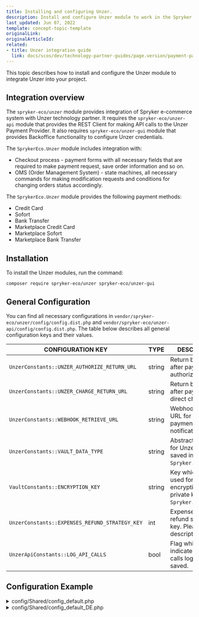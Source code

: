 ```yaml
---
title: Installing and configuring Unzer.
description: Install and configure Unzer module to work in the Spryker Commerce OS.
last_updated: Jun 07, 2022
template: concept-topic-template
originalLink: 
originalArticleId:
related:
- title: Unzer integration guide
  link: docs/scos/dev/technology-partner-guides/page.version/payment-partners/unzer/project-integration-unzer.html
---
```


This topic describes how to install and configure the Unzer module to integrate Unzer into your project.

## Integration overview

The `spryker-eco/unzer` module provides integration of Spryker e-commerce system with Unzer technology partner. It requires the `spryker-eco/unzer-api` module that provides the REST Client for making API calls to the Unzer Payment Provider.
It also requires `spryker-eco/unzer-gui` module that provides Backoffice functionality to configure Unzer credentials.

The `SprykerEco.Unzer` module includes integration with:

* Checkout process - payment forms with all necessary fields that are required to make payment request, save order information and so on.
* OMS (Order Management System) - state machines, all necessary commands for making modification requests and conditions for changing orders status accordingly.

The `SprykerEco.Unzer` module provides the following payment methods:
* Credit Card
* Sofort
* Bank Transfer
* Marketplace Credit Card
* Marketplace Sofort
* Marketplace Bank Transfer

## Installation

To install the Unzer modules, run the command:
```
composer require spryker-eco/unzer spryker-eco/unzer-gui
```

## General Configuration

You can find all necessary configurations in `vendor/spryker-eco/unzer/config/config.dist.php` and `vendor/spryker-eco/unzer-api/config/config.dist.php`.
The table below describes all general configuration keys and their values.

| CONFIGURATION KEY                              | TYPE   | DESCRIPTION                                                                  |
|------------------------------------------------|--------|------------------------------------------------------------------------------|
| `UnzerConstants::UNZER_AUTHORIZE_RETURN_URL`   | string | Return back URL after payment authorization.                                 |
| `UnzerConstants::UNZER_CHARGE_RETURN_URL`      | string | Return back URL after payment direct charge.                                 |
| `UnzerConstants::WEBHOOK_RETRIEVE_URL`         | string | Webhook retrieve URL for Unzer payment notifications.                        |
| `UnzerConstants::VAULT_DATA_TYPE`              | string | Abstract data type for Unzer data saved in `Spryker.Vault`.                  |
| `VaultConstants::ENCRYPTION_KEY`               | string | Key which will be used for encrypting Unzer private keys in `Spryker.Vault`. |
| `UnzerConstants::EXPENSES_REFUND_STRATEGY_KEY` | int    | Expense(shipment) refund strategy key. Please find description below.        |
| `UnzerApiConstants::LOG_API_CALLS`             | bool   | Flag which indicates if API calls log should be saved.                       |

## Configuration Example

<details>
<summary>config/Shared/config_default.php</summary>

```php
<?php

use Spryker\Shared\Vault\VaultConstants;
use SprykerEco\Shared\Unzer\UnzerConstants;
use SprykerEco\Shared\UnzerApi\UnzerApiConstants;

// UNZER
$config[VaultConstants::ENCRYPTION_KEY] = 'nzb9y7rNpyn5W5dd';
$config[UnzerConstants::WEBHOOK_RETRIEVE_URL] = 'https://random-uuid.ngrok.io/unzer/notification';
$config[UnzerConstants::VAULT_DATA_TYPE] = 'unzer-private-key';
$config[UnzerConstants::EXPENSES_REFUND_STRATEGY_KEY] = UnzerConstants::LAST_SHIPMENT_ITEM_EXPENSES_REFUND_STRATEGY;

// UNZER API
$config[UnzerApiConstants::WEBHOOK_RESOURCE_URL] = 'https://api.unzer.com/v1/webhooks';
$config[UnzerApiConstants::CUSTOMER_RESOURCE_URL] = 'https://api.unzer.com/v1/customers/%s';
$config[UnzerApiConstants::BASKET_RESOURCE_URL] = 'https://api.unzer.com/v2/baskets';
$config[UnzerApiConstants::MARKETPLACE_BASKET_RESOURCE_URL] = 'https://api.unzer.com/v2/marketplace/baskets';
$config[UnzerApiConstants::MARKETPLACE_AUTHORIZE_URL] = 'https://api.unzer.com/v1/marketplace/payments/authorize';
$config[UnzerApiConstants::AUTHORIZE_URL] = 'https://api.unzer.com/v1/payments/authorize';
$config[UnzerApiConstants::METADATA_RESOURCE_URL] = 'https://api.unzer.com/v1/metadata';
$config[UnzerApiConstants::MARKETPLACE_GET_PAYMENT_URL] = 'https://api.unzer.com/v1/marketplace/payments/%s';
$config[UnzerApiConstants::GET_PAYMENT_URL] = 'https://api.unzer.com/v1/payments/%s';
$config[UnzerApiConstants::CHARGE_URL] = 'https://api.unzer.com/v1/payments/charges';
$config[UnzerApiConstants::MARKETPLACE_CHARGE_URL] = 'https://api.unzer.com/v1/marketplace/payments/charges';
$config[UnzerApiConstants::MARKETPLACE_CREDIT_CARD_CHARGE_URL] = 'https://api.unzer.com/v1/marketplace/payments/%s/authorize/%s/charges';
$config[UnzerApiConstants::CREDIT_CARD_CHARGE_URL] = 'https://api.unzer.com/v1/payments/%s/charges';
$config[UnzerApiConstants::CREATE_PAYMENT_RESOURCE_URL] = 'https://api.unzer.com/v1/types/%s';
$config[UnzerApiConstants::MARKETPLACE_REFUND_URL] = 'https://api.unzer.com/v1/marketplace/payments/%s/charges/%s/cancels';
$config[UnzerApiConstants::REFUND_URL] = 'https://api.unzer.com/v1/payments/%s/charges/%s/cancels';
$config[UnzerApiConstants::GET_PAYMENT_METHODS_URL] = 'https://api.unzer.com/v1/keypair';
```
</details>

<details>
<summary>config/Shared/config_default_DE.php</summary>

```php
<?php

use SprykerEco\Shared\Unzer\UnzerConstants;

$config[UnzerConstants::UNZER_AUTHORIZE_RETURN_URL] = 'https://yves.de.spryker.local/unzer/payment-result';
$config[UnzerConstants::UNZER_CHARGE_RETURN_URL] = 'https://yves.de.spryker.local/unzer/payment-result';
```

## Specific Configuration

Also, you have to add payment methods to the State Machine (OMS) and Domain Whitelist configuration:

```php

$config[KernelConstants::DOMAIN_WHITELIST] = array_merge($trustedHosts, [
    'payment.unzer.com',
]);

$config[OmsConstants::PROCESS_LOCATION] = [
    ...
    APPLICATION_ROOT_DIR . '/vendor/spryker-eco/unzer/config/Zed/Oms',
];

$config[OmsConstants::ACTIVE_PROCESSES] = [
    ...
    'UnzerMarketplaceBankTransfer01',
    'UnzerMarketplaceSofort01',
    'UnzerMarketplaceCreditCard01',
    'UnzerCreditCard01',
    'UnzerBankTransfer01',
    'UnzerSofort01',
];

$config[SalesConstants::PAYMENT_METHOD_STATEMACHINE_MAPPING] = [
    ...
    UnzerConfig::PAYMENT_METHOD_KEY_MARKETPLACE_BANK_TRANSFER => 'UnzerMarketplaceBankTransfer01',
    UnzerConfig::PAYMENT_METHOD_KEY_MARKETPLACE_CREDIT_CARD => 'UnzerMarketplaceCreditCard01',
    UnzerConfig::PAYMENT_METHOD_KEY_CREDIT_CARD => 'UnzerCreditCard01',
    UnzerConfig::PAYMENT_METHOD_KEY_MARKETPLACE_SOFORT => 'UnzerMarketplaceSofort01',
    UnzerConfig::PAYMENT_METHOD_KEY_BANK_TRANSFER => 'UnzerBankTransfer01',
    UnzerConfig::PAYMENT_METHOD_KEY_SOFORT => 'UnzerSofort01',
];

 ```

## Notifications
To complete the payment modification requests (authorize succeeded, payment completed), it's necessary to provide correct URL of your Yves with `/unzer/notification` path to the config file.
Example:
```php
    $config[UnzerConstants::WEBHOOK_RETRIEVE_URL] = 'https://yves.spryker.com/unzer/notification';

```

## Expense refund strategies
You can choose one of provided refund strategies for your payment flow (configuration key - `UnzerConstants::EXPENSES_REFUND_STRATEGY_KEY`):
* `UnzerConstants::LAST_SHIPMENT_ITEM_EXPENSES_REFUND_STRATEGY` - Expense costs will be refunded with the last item in corresponding shipment.
* `UnzerConstants::LAST_ORDER_ITEM_EXPENSES_REFUND_STRATEGY` - Expense costs will be refunded with the last item in whole order.
* `UnzerConstants::NO_EXPENSES_REFUND_STRATEGY` - Expense costs will not be refunded.

## Check payment after return request

In order to check if authorization has been successful or failed - please use next Yves path for `UnzerConstants::UNZER_AUTHORIZE_RETURN_URL` - `https://yves.spryker.com/unzer/payment-result`. After check this endpoint will redirect customer to default success or fail page.
